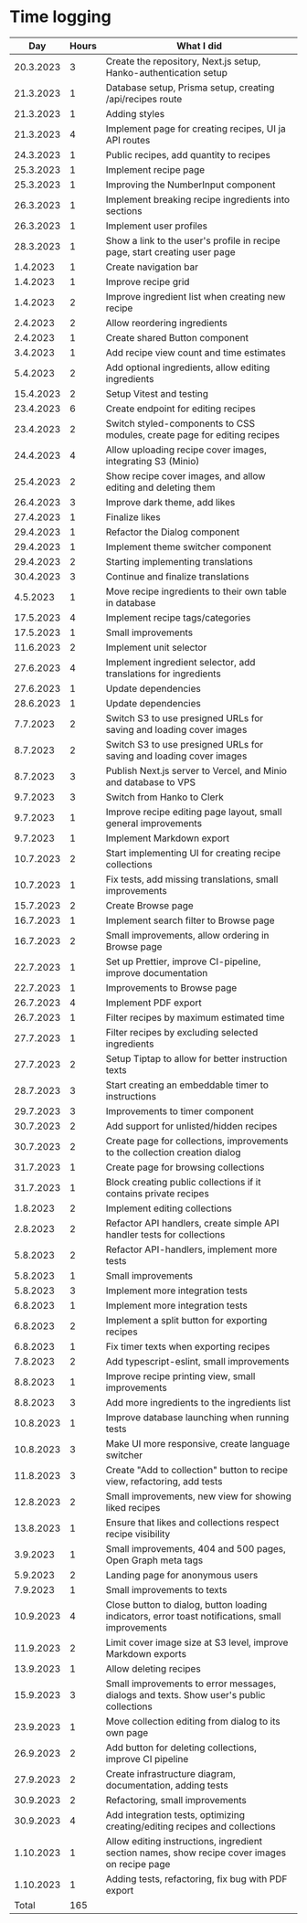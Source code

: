 # Time logging

| Day       | Hours | What I did                                                                                       |
| --------- | ----- | ------------------------------------------------------------------------------------------------ |
| 20.3.2023 | 3     | Create the repository, Next.js setup, Hanko-authentication setup                                 |
| 21.3.2023 | 1     | Database setup, Prisma setup, creating /api/recipes route                                        |
| 21.3.2023 | 1     | Adding styles                                                                                    |
| 21.3.2023 | 4     | Implement page for creating recipes, UI ja API routes                                            |
| 24.3.2023 | 1     | Public recipes, add quantity to recipes                                                          |
| 25.3.2023 | 1     | Implement recipe page                                                                            |
| 25.3.2023 | 1     | Improving the NumberInput component                                                              |
| 26.3.2023 | 1     | Implement breaking recipe ingredients into sections                                              |
| 26.3.2023 | 1     | Implement user profiles                                                                          |
| 28.3.2023 | 1     | Show a link to the user's profile in recipe page, start creating user page                       |
| 1.4.2023  | 1     | Create navigation bar                                                                            |
| 1.4.2023  | 1     | Improve recipe grid                                                                              |
| 1.4.2023  | 2     | Improve ingredient list when creating new recipe                                                 |
| 2.4.2023  | 2     | Allow reordering ingredients                                                                     |
| 2.4.2023  | 1     | Create shared Button component                                                                   |
| 3.4.2023  | 1     | Add recipe view count and time estimates                                                         |
| 5.4.2023  | 2     | Add optional ingredients, allow editing ingredients                                              |
| 15.4.2023 | 2     | Setup Vitest and testing                                                                         |
| 23.4.2023 | 6     | Create endpoint for editing recipes                                                              |
| 23.4.2023 | 2     | Switch styled-components to CSS modules, create page for editing recipes                         |
| 24.4.2023 | 4     | Allow uploading recipe cover images, integrating S3 (Minio)                                      |
| 25.4.2023 | 2     | Show recipe cover images, and allow editing and deleting them                                    |
| 26.4.2023 | 3     | Improve dark theme, add likes                                                                    |
| 27.4.2023 | 1     | Finalize likes                                                                                   |
| 29.4.2023 | 1     | Refactor the Dialog component                                                                    |
| 29.4.2023 | 1     | Implement theme switcher component                                                               |
| 29.4.2023 | 2     | Starting implementing translations                                                               |
| 30.4.2023 | 3     | Continue and finalize translations                                                               |
| 4.5.2023  | 1     | Move recipe ingredients to their own table in database                                           |
| 17.5.2023 | 4     | Implement recipe tags/categories                                                                 |
| 17.5.2023 | 1     | Small improvements                                                                               |
| 11.6.2023 | 2     | Implement unit selector                                                                          |
| 27.6.2023 | 4     | Implement ingredient selector, add translations for ingredients                                  |
| 27.6.2023 | 1     | Update dependencies                                                                              |
| 28.6.2023 | 1     | Update dependencies                                                                              |
| 7.7.2023  | 2     | Switch S3 to use presigned URLs for saving and loading cover images                              |
| 8.7.2023  | 2     | Switch S3 to use presigned URLs for saving and loading cover images                              |
| 8.7.2023  | 3     | Publish Next.js server to Vercel, and Minio and database to VPS                                  |
| 9.7.2023  | 3     | Switch from Hanko to Clerk                                                                       |
| 9.7.2023  | 1     | Improve recipe editing page layout, small general improvements                                   |
| 9.7.2023  | 1     | Implement Markdown export                                                                        |
| 10.7.2023 | 2     | Start implementing UI for creating recipe collections                                            |
| 10.7.2023 | 1     | Fix tests, add missing translations, small improvements                                          |
| 15.7.2023 | 2     | Create Browse page                                                                               |
| 16.7.2023 | 1     | Implement search filter to Browse page                                                           |
| 16.7.2023 | 2     | Small improvements, allow ordering in Browse page                                                |
| 22.7.2023 | 1     | Set up Prettier, improve CI-pipeline, improve documentation                                      |
| 22.7.2023 | 1     | Improvements to Browse page                                                                      |
| 26.7.2023 | 4     | Implement PDF export                                                                             |
| 26.7.2023 | 1     | Filter recipes by maximum estimated time                                                         |
| 27.7.2023 | 1     | Filter recipes by excluding selected ingredients                                                 |
| 27.7.2023 | 2     | Setup Tiptap to allow for better instruction texts                                               |
| 28.7.2023 | 3     | Start creating an embeddable timer to instructions                                               |
| 29.7.2023 | 3     | Improvements to timer component                                                                  |
| 30.7.2023 | 2     | Add support for unlisted/hidden recipes                                                          |
| 30.7.2023 | 2     | Create page for collections, improvements to the collection creation dialog                      |
| 31.7.2023 | 1     | Create page for browsing collections                                                             |
| 31.7.2023 | 1     | Block creating public collections if it contains private recipes                                 |
| 1.8.2023  | 2     | Implement editing collections                                                                    |
| 2.8.2023  | 2     | Refactor API handlers, create simple API handler tests for collections                           |
| 5.8.2023  | 2     | Refactor API-handlers, implement more tests                                                      |
| 5.8.2023  | 1     | Small improvements                                                                               |
| 5.8.2023  | 3     | Implement more integration tests                                                                 |
| 6.8.2023  | 1     | Implement more integration tests                                                                 |
| 6.8.2023  | 2     | Implement a split button for exporting recipes                                                   |
| 6.8.2023  | 1     | Fix timer texts when exporting recipes                                                           |
| 7.8.2023  | 2     | Add typescript-eslint, small improvements                                                        |
| 8.8.2023  | 1     | Improve recipe printing view, small improvements                                                 |
| 8.8.2023  | 3     | Add more ingredients to the ingredients list                                                     |
| 10.8.2023 | 1     | Improve database launching when running tests                                                    |
| 10.8.2023 | 3     | Make UI more responsive, create language switcher                                                |
| 11.8.2023 | 3     | Create "Add to collection" button to recipe view, refactoring, add tests                         |
| 12.8.2023 | 2     | Small improvements, new view for showing liked recipes                                           |
| 13.8.2023 | 1     | Ensure that likes and collections respect recipe visibility                                      |
| 3.9.2023  | 1     | Small improvements, 404 and 500 pages, Open Graph meta tags                                      |
| 5.9.2023  | 2     | Landing page for anonymous users                                                                 |
| 7.9.2023  | 1     | Small improvements to texts                                                                      |
| 10.9.2023 | 4     | Close button to dialog, button loading indicators, error toast notifications, small improvements |
| 11.9.2023 | 2     | Limit cover image size at S3 level, improve Markdown exports                                     |
| 13.9.2023 | 1     | Allow deleting recipes                                                                           |
| 15.9.2023 | 3     | Small improvements to error messages, dialogs and texts. Show user's public collections          |
| 23.9.2023 | 1     | Move collection editing from dialog to its own page                                              |
| 26.9.2023 | 2     | Add button for deleting collections, improve CI pipeline                                         |
| 27.9.2023 | 2     | Create infrastructure diagram, documentation, adding tests                                       |
| 30.9.2023 | 2     | Refactoring, small improvements                                                                  |
| 30.9.2023 | 4     | Add integration tests, optimizing creating/editing recipes and collections                       |
| 1.10.2023 | 1     | Allow editing instructions, ingredient section names, show recipe cover images on recipe page    |
| 1.10.2023 | 1     | Adding tests, refactoring, fix bug with PDF export                                               |
| Total     | 165   |                                                                                                  |
